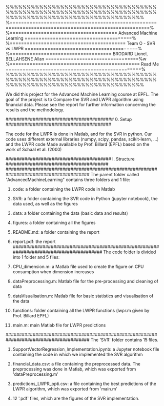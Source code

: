 %%%%%%%%%%%%%%%%%%%%%%%%%%%%%%%%%%%%%%%%%%%%%%%%%%%%%%%%%%%%%%%%%%%%%%%%%%%%%%%%%%%%%%%%%%%%%%%%%%%%%%%%%
%=======================================================================================================%
%====================================== Advanced Machine Learning ======================================%
%========================================= Team O - SVR vs LWPR ========================================%
%==================================== BRODARD Lionel, BELLAHSENE Allan =================================%w
%============================================== Read Me ================================================%
%%%%%%%%%%%%%%%%%%%%%%%%%%%%%%%%%%%%%%%%%%%%%%%%%%%%%%%%%%%%%%%%%%%%%%%%%%%%%%%%%%%%%%%%%%%%%%%%%%%%%%%%%

We did this project for the Advanced Machine Learning course at EPFL. The goal of the project is to
Compare the SVR and LWPR algorithm using financial data. 
Please see the report for further information concerning the results and the methodology.

######################################## 0. Setup #######################################

The code for the LWPR is done in Matlab, and for the SVR in python.
Our code uses different external libraries (numpy, scipy, pandas, scikit-learn, ...) and the LWPR code
Made available by Prof. Billard (EPFL) based on the work of Schaal et al. (2000)

####################################### I. Structure ######################################
#######################################################################################
The parent folder called "AdvancedMachineLearning" contains three folders and 1 file:

1) code: a folder containing the LWPR code in Matlab

2) SVR: a folder containing the SVR code in Python (jupyter notebook), the data used, as well as the figures   

3) data: a folder containing the data (basic data and results)

4) figures: a folder containing all the figures

5) README.md: a folder containing the report

6) report.pdf: the report
#######################################################################################
The code folder is divided into 1 folder and 5 files:

1) CPU_dimension.m: a Matlab file used to create the figure on CPU consumption when dimension increases

2) dataPreprocessing.m: Matlab file for the pre-processing and cleaning of data

3) dataVisualisation.m: Matlab file for basic statistics and visualisation of the data

4) functions: folder containing all the LWPR functions (lwpr.m given by Prof. Billard EPFL)

5) main.m: main Matlab file for LWPR predictions

#######################################################################################
The 'SVR' folder contains 15 files.

1) SupportVectorRegression_Implementation.ipynb: a Jupyter notebook file containing the code in which we implemented the SVR algorithm 

2) financial_data.csv: a file containing the preprocessed data. The preprocessing was done in Matlab, which was exported from 'dataPreprocessing.m'

3) predictions_LWPR_opti.csv: a file containing the best predictions of the LWPR algorithm, which was exported from 'main.m'

4) 12 '.pdf' files, which are the figures of the SVR implementation.
